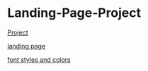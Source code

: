 # Landing-Page-Project

[Project](https://www.theodinproject.com/paths/foundations/courses/foundations/lessons/landing-page)

[landing page](/assests/landing-image.png)

[font styles and colors](/assests/styles-and-colors.png)